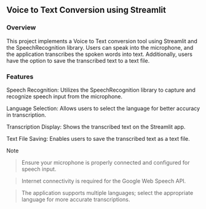 ## Voice to Text Conversion using Streamlit

### Overview

This project implements a Voice to Text conversion tool using Streamlit and the SpeechRecognition library. Users can speak into the microphone, and the application transcribes the spoken words into text. Additionally, users have the option to save the transcribed text to a text file.

### Features

Speech Recognition: Utilizes the SpeechRecognition library to capture and recognize speech input from the microphone.

Language Selection: Allows users to select the language for better accuracy in transcription.

Transcription Display: Shows the transcribed text on the Streamlit app.

Text File Saving: Enables users to save the transcribed text as a text file.

> [!NOTE]

> Ensure your microphone is properly connected and configured for speech input.

> Internet connectivity is required for the Google Web Speech API.

> The application supports multiple languages; select the appropriate language for more accurate transcriptions.
